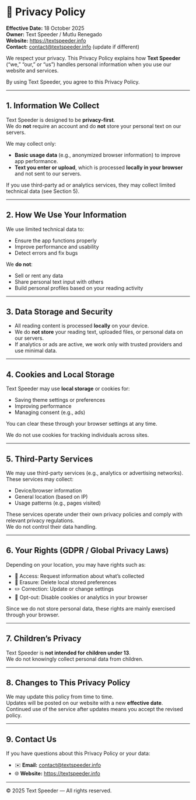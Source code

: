 # 📜 Privacy Policy
**Effective Date:** 18 October 2025  
**Owner:** Text Speeder / Mutlu Renegado  
**Website:** https://textspeeder.info  
**Contact:** contact@textspeeder.info (update if different)

We respect your privacy. This Privacy Policy explains how **Text Speeder** (“we,” “our,” or “us”) handles personal information when you use our website and services.

By using Text Speeder, you agree to this Privacy Policy.

---

## 1. Information We Collect

Text Speeder is designed to be **privacy-first**.  
We do **not** require an account and do **not** store your personal text on our servers.

We may collect only:
- **Basic usage data** (e.g., anonymized browser information) to improve app performance.  
- **Text you enter or upload**, which is processed **locally in your browser** and not sent to our servers.  

If you use third-party ad or analytics services, they may collect limited technical data (see Section 5).

---

## 2. How We Use Your Information

We use limited technical data to:
- Ensure the app functions properly  
- Improve performance and usability  
- Detect errors and fix bugs

We **do not**:
- Sell or rent any data  
- Share personal text input with others  
- Build personal profiles based on your reading activity

---

## 3. Data Storage and Security

- All reading content is processed **locally** on your device.  
- We do **not store** your reading text, uploaded files, or personal data on our servers.  
- If analytics or ads are active, we work only with trusted providers and use minimal data.

---

## 4. Cookies and Local Storage

Text Speeder may use **local storage** or cookies for:
- Saving theme settings or preferences  
- Improving performance  
- Managing consent (e.g., ads)

You can clear these through your browser settings at any time.

We do not use cookies for tracking individuals across sites.

---

## 5. Third-Party Services

We may use third-party services (e.g., analytics or advertising networks).  
These services may collect:
- Device/browser information  
- General location (based on IP)  
- Usage patterns (e.g., pages visited)

These services operate under their own privacy policies and comply with relevant privacy regulations.  
We do not control their data handling.

---

## 6. Your Rights (GDPR / Global Privacy Laws)

Depending on your location, you may have rights such as:
- 📝 Access: Request information about what’s collected  
- 🧹 Erasure: Delete local stored preferences  
- ✏️ Correction: Update or change settings  
- 🚫 Opt-out: Disable cookies or analytics in your browser

Since we do not store personal data, these rights are mainly exercised through your browser.

---

## 7. Children’s Privacy

Text Speeder is **not intended for children under 13**.  
We do not knowingly collect personal data from children.

---

## 8. Changes to This Privacy Policy

We may update this policy from time to time.  
Updates will be posted on our website with a new **effective date**.  
Continued use of the service after updates means you accept the revised policy.

---

## 9. Contact Us

If you have questions about this Privacy Policy or your data:
- ✉️ **Email:** contact@textspeeder.info  
- 🌐 **Website:** https://textspeeder.info

---

© 2025 Text Speeder — All rights reserved.
